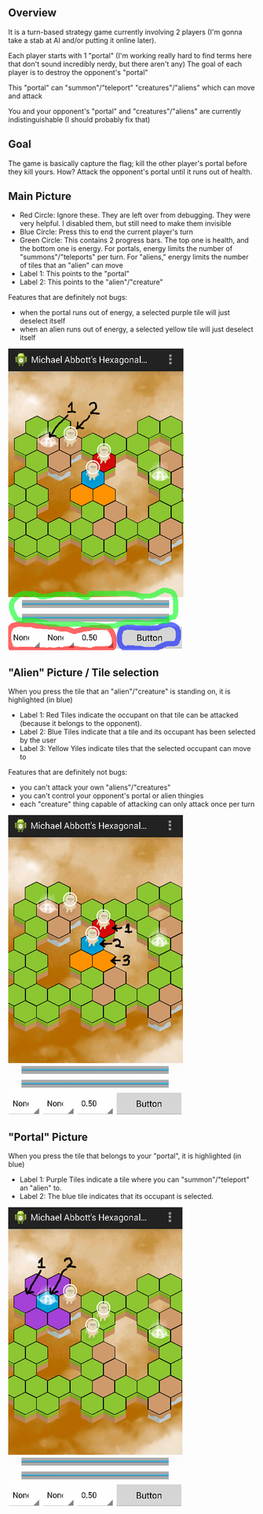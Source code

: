 Overview
-----
It is a turn-based strategy game currently involving 2 players (I'm gonna take a stab at AI and/or putting it online later).

Each player starts with 1 "portal" (I'm working really hard to find terms here that don't sound incredibly nerdy, but there aren't any)
The goal of each player is to destroy the opponent's "portal"

This "portal" can "summon"/"teleport" "creatures"/"aliens" which can move and attack

You and your opponent's "portal" and "creatures"/"aliens" are currently indistinguishable (I should probably fix that)




Goal
-----
The game is basically capture the flag; kill the other player's portal before they kill yours.
How? Attack the opponent's portal until it runs out of health.




Main Picture
-----
- Red Circle:   Ignore these. They are left over from debugging. They were very helpful. I disabled them, but still need to make them invisible
- Blue Circle:  Press this to end the current player's turn
- Green Circle: This contains 2 progress bars. The top one is health, and the bottom one is energy. For portals, energy limits the number of "summons"/"teleports" per turn.  For "aliens," energy limits the number of tiles that an "alien" can move
- Label 1:      This points to the "portal"
- Label 2:      This points to the "alien"/"creature"

Features that are definitely not bugs:
- when the portal runs out of energy, a selected purple tile will just deselect itself
- when an alien runs out of energy, a selected yellow tile will just deselect itself

![alt text](https://raw.githubusercontent.com/abbott221/WebsiteAndApp/master/pictures_display/4_3_main.png "Main Picture")




"Alien" Picture / Tile selection
-----
When you press the tile that an "alien"/"creature" is standing on, it is highlighted (in blue)

- Label 1:      Red Tiles indicate the occupant on that tile can be attacked (because it belongs to the opponent).
- Label 2:      Blue Tiles indicate that a tile and its occupant has been selected by the user
- Label 3:      Yellow Yiles indicate tiles that the selected occupant can move to

Features that are definitely not bugs:
- you can't attack your own "aliens"/"creatures"
- you can't control your opponent's portal or alien thingies
- each "creature" thing capable of attacking can only attack once per turn

![alt text](https://raw.githubusercontent.com/abbott221/WebsiteAndApp/master/pictures_display/4_3_occupant.png "Main Picture")




"Portal" Picture
-----
When you press the tile that belongs to your "portal", it is highlighted (in blue)

- Label 1:      Purple Tiles indicate a tile where you can "summon"/"teleport" an "alien" to.
- Label 2:      The blue tile indicates that its occupant is selected.

![alt text](https://raw.githubusercontent.com/abbott221/WebsiteAndApp/master/pictures_display/4_3_portal.png "Main Picture")



